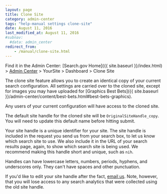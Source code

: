 ```yaml
---
layout: page
title: Clone Site
category: admin-center
tags: "help-manual settings clone-site"
date: August 11, 2016
last_modified_at: August 11, 2016
#subnav:
  #data: admin_center
redirect_from:
    - /manual/clone-site.html
---
```


Find it in the Admin Center: [Search.gov Home]({{ site.baseurl }}/index.html) > [Admin Center](https://search.usa.gov/sites/) > YourSite > Dashboard > Clone Site

The clone site feature allows you to create an identical copy of your current search configuration. All settings are carried over to the cloned site, except for images you may have uploaded for [Graphics Best Bets]({{ site.baseurl }}/admin-center/content/best-bets.html#best-bets-graphics). 

Any users of your current configuration will have access to the cloned site.

The default site handle for the cloned site will be `OriginalSiteHandle_copy`. You will need to update this default name before hitting submit.  

Your site handle is a unique identifier for your site. The site handle is included in the request you send us from your search box, to let us know which search site to use. We also include it in the URL of your search results page, again, to show which search site is being used. We recommend making this handle short and unique, such as `nih`.

Handles can have lowercase letters, numbers, periods, hyphens, and underscores only. They can't have spaces and other punctuation.

If you'd like to edit your site handle after the fact, [email us](mailto:search@gsa.gov). Note, however, that you will lose access to any search analytics that were collected using the old site handle.
